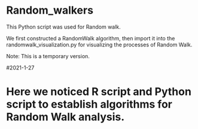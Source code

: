 # Random_walkers

This Python script was used for Random walk. 

We first constructed a RandomWalk algorithm, then import it into the randomwalk_visualization.py for visualizing the processes of Random Walk.

Note: This is a temporary version.


#2021-1-27
# Here we noticed R script and Python script to establish algorithms for Random Walk analysis.

